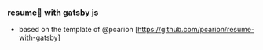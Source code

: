 ### resume📃  with gatsby js
- based on the template of @pcarion [https://github.com/pcarion/resume-with-gatsby]